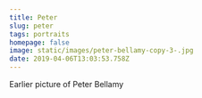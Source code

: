 ```yaml
---
title: Peter
slug: peter
tags: portraits
homepage: false
image: static/images/peter-bellamy-copy-3-.jpg
date: 2019-04-06T13:03:53.758Z
---
```

Earlier picture of Peter Bellamy
